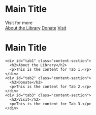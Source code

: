 <h1>Main Title</h1>
<html lang="en">
<head>
  <meta charset="UTF-8">
  <meta name="viewport" content="width=device-width, initial-scale=1.0">
Visit for more
  <link rel="stylesheet" href="style.css">
</head>
<body>

<hide>
  <!-- Sidebar with 4 tabs -->
  <div id="sidebar">
    <a href="About" class="tab">About the Library</a>
    <a href="Donate" class="tab">Donate</a>
    <a href="Visit" class="tab">Visit</a>
  </div>

  <!-- Main content area -->
  <div id="main-content">
    <h1>Main Title</h1>

    <div id="tab1" class="content-section">
      <h2>About the Library</h2>
      <p>This is the content for Tab 1.</p>
    </div>
    <div id="tab2" class="content-section">
      <h2>Donate</h2>
      <p>This is the content for Tab 2.</p>
    </div>
    <div id="tab3" class="content-section">
      <h2>Visit</h2>
      <p>This is the content for Tab 3.</p>
    </div>
  </div>
</div>
</hide>
  
</body>
</html>
